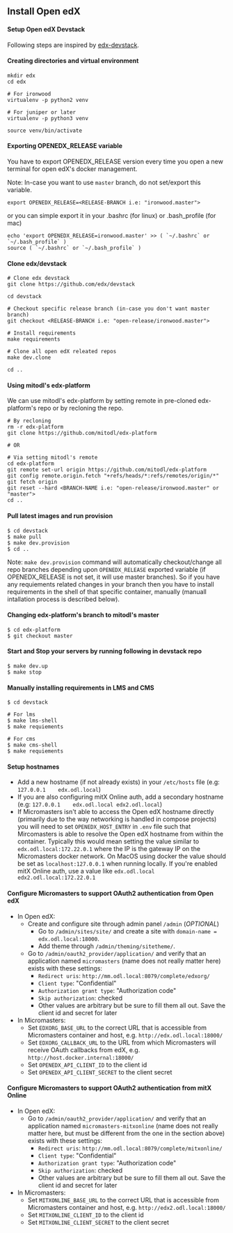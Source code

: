Install Open edX
---


#### Setup Open edX Devstack

Following steps are inspired by [edx-devstack](https://github.com/edx/devstack).

#### Creating directories and virtual environment

```
mkdir edx
cd edx

# For ironwood
virtualenv -p python2 venv

# For juniper or later
virtualenv -p python3 venv

source venv/bin/activate
```

#### Exporting OPENEDX_RELEASE variable

You have to export OPENEDX_RELEASE version every time you open a new terminal for open edX's docker management.

Note: In-case you want to use `master` branch, do not set/export this variable.

```
export OPENEDX_RELEASE=<RELEASE-BRANCH i.e: "ironwood.master">
```

or you can simple export it in your .bashrc (for linux) or .bash_profile (for mac)

```
echo 'export OPENEDX_RELEASE=ironwood.master' >> ( `~/.bashrc` or `~/.bash_profile` )
source ( `~/.bashrc` or `~/.bash_profile` )
```

#### Clone edx/devstack

```
# Clone edx devstack
git clone https://github.com/edx/devstack

cd devstack

# Checkout specific release branch (in-case you don't want master branch)
git checkout <RELEASE-BRANCH i.e: "open-release/ironwood.master">

# Install requirements
make requirements

# Clone all open edX releated repos
make dev.clone

cd ..
```

#### Using mitodl's edx-platform

We can use mitodl's edx-platform by setting remote in pre-cloned edx-platform's repo or by recloning the repo.

```
# By recloning
rm -r edx-platform
git clone https://github.com/mitodl/edx-platform

# OR

# Via setting mitodl's remote
cd edx-platform
git remote set-url origin https://github.com/mitodl/edx-platform
git config remote.origin.fetch "+refs/heads/*:refs/remotes/origin/*"
git fetch origin
git reset --hard <BRANCH-NAME i.e: "open-release/ironwood.master" or "master">
cd ..
```

#### Pull latest images and run provision

```
$ cd devstack
$ make pull
$ make dev.provision
$ cd ..
```

Note: `make dev.provision` command will automatically checkout/change all repo branches depending upon `OPENEDX_RELEASE` exported variable (if OPENEDX_RELEASE is not set, it will use master branches). So if you have any requiements related changes in your branch then you have to install requirements in the shell of that specific container, manually (manuall intallation process is described below).

#### Changing edx-platform's branch to mitodl's master

```
$ cd edx-platform
$ git checkout master
```

#### Start and Stop your servers by running following in devstack repo

```
$ make dev.up
$ make stop
```

#### Manually installing requirements in LMS and CMS

```
$ cd devstack

# For lms
$ make lms-shell
$ make requiements

# For cms
$ make cms-shell
$ make requiements
```

#### Setup hostnames

  - Add a new hostname (if not already exists) in your `/etc/hosts` file (e.g: `127.0.0.1    edx.odl.local`)
  - If you are also configuring mitX Online auth, add a secondary hostname (e.g: `127.0.0.1    edx.odl.local edx2.odl.local`)
  - If Micromasters isn't able to access the Open edX hostname directly (primarily due to the way networking is handled in compose projects) you will need to set `OPENEDX_HOST_ENTRY` in `.env` file such that Mircomasters is able to resolve the Open edX hostname from within the container. Typically this would mean setting the value similar to `edx.odl.local:172.22.0.1` where the IP is the gateway IP on the Micromasters docker network. On MacOS using docker the value should be set as `localhost:127.0.0.1` when running locally.  If you're enabled mitX Online auth, use a value like `edx.odl.local edx2.odl.local:172.22.0.1`

#### Configure Micromasters to support OAuth2 authentication from Open edX

  - In Open edX:
    - Create and configure site through admin panel `/admin` (_OPTIONAL_)
      - Go to `/admin/sites/site/` and create a site with `domain-name = edx.odl.local:18000`.
      - Add theme through `/admin/theming/sitetheme/`.
    - Go to `/admin/oauth2_provider/application/` and verify that an application named `micromasters` (name does not really matter here) exists with these settings:
      - `Redirect uris`: `http://mm.odl.local:8079/complete/edxorg/`
      - `Client type`: "Confidential"
      - `Authorization grant type`: "Authorization code"
      - `Skip authorization`: checked
      - Other values are arbitrary but be sure to fill them all out. Save the client id and secret for later
  - In Micromasters:
    - Set `EDXORG_BASE_URL` to the correct URL that is accessible from Micromasters container and host, e.g. `http://edx.odl.local:18000/`
    - Set `EDXORG_CALLBACK_URL` to the URL from which Micromasters will receive OAuth callbacks from edX, e.g. `http://host.docker.internal:18000/`
    - Set `OPENEDX_API_CLIENT_ID` to the client id
    - Set `OPENEDX_API_CLIENT_SECRET` to the client secret

#### Configure Micromasters to support OAuth2 authentication from mitX Online

  - In Open edX:
    - Go to `/admin/oauth2_provider/application/` and verify that an application named `micromasters-mitxonline` (name does not really matter here, but must be different from the one in the section above) exists with these settings:
      - `Redirect uris`: `http://mm.odl.local:8079/complete/mitxonline/`
      - `Client type`: "Confidential"
      - `Authorization grant type`: "Authorization code"
      - `Skip authorization`: checked
      - Other values are arbitrary but be sure to fill them all out. Save the client id and secret for later
  - In Micromasters:
    - Set `MITXONLINE_BASE_URL` to the correct URL that is accessible from Micromasters container and host, e.g. `http://edx2.odl.local:18000/`
    - Set `MITXONLINE_CLIENT_ID` to the client id
    - Set `MITXONLINE_CLIENT_SECRET` to the client secret
